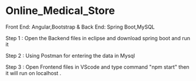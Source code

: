 # Online_Medical_Store
Front End: Angular,Bootstrap &amp; Back End: Spring Boot,MySQL

Step 1 : Open the Backend files in eclipse and download spring boot and run it 

Step 2 : Using Postman for entering the data in Mysql 

Step 3 : Open Frontend files in VScode and type command "npm start" then it will run on localhost .
